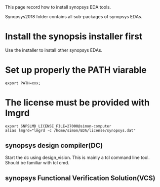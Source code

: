 This page record how to install synopsys EDA tools.

Synopsys2018 folder contains all sub-packages of synopsys EDAs.

# Install the synopsis installer first
Use the installer to install other synopsys EDAs.

# Set up properly the PATH viarable
```
export PATH=xxx;
```

# The license must be provided with lmgrd
```
export SNPSLMD_LICENSE_FILE=27000@simon-computer
alias lmgrd="lmgrd -c /home/simon/EDA/license/synopsys.dat"
```


## synopsys design compiler(DC)
Start the dc using design_vision.
This is mainly a tcl command line tool. Should be familiar with tcl cmd.

## synopsys Functional Verification Solution(VCS)
